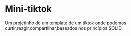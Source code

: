 # Mini-tiktok
Um projetinho de um template de um tiktok onde podemos curtir,reagir,compartilhar,baseados nos princípios SOLID.
